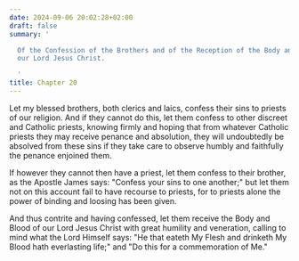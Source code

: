 ```yaml
---
date: 2024-09-06 20:02:28+02:00
draft: false
summary: '

  Of the Confession of the Brothers and of the Reception of the Body and Blood of
  our Lord Jesus Christ.

  '
title: Chapter 20
---
```






Let my blessed brothers, both clerics and laics, confess their sins to priests of our religion. And if they cannot do this, let them confess to other discreet and Catholic priests, knowing firmly and hoping that from whatever Catholic priests they may receive penance and absolution, they will undoubtedly be absolved from these sins if they take care to observe humbly and faithfully the penance enjoined them. 

If however they cannot then have a priest, let them confess to their brother, as the Apostle James says: "Confess your sins to one another;" but let them not on this account fail to have recourse to priests, for to priests alone the power of binding and loosing has been given. 

And thus contrite and having confessed, let them receive the Body and Blood of our Lord Jesus Christ with great humility and veneration, calling to mind what the Lord Himself says: "He that eateth My Flesh and drinketh My Blood hath everlasting life;" and "Do this for a commemoration of Me."

